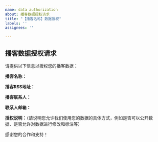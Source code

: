 ```yaml
---
name: data authorization
about: 播客数据授权请求
title: "【播客名称】数据授权"
labels: ''
assignees: ''

---
```


## 播客数据授权请求

请提供以下信息以授权您的播客数据：

**播客名称：**

**播客RSS地址：**

**播客联系人：**

**联系人邮箱：**

**授权说明：**（请说明您允许我们使用您的数据的具体方式，例如是否可以公开数据、是否允许对数据进行修改和标注等）

感谢您的合作和支持！

